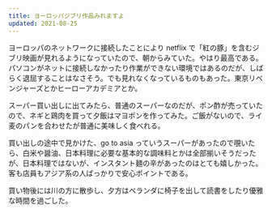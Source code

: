 ```yaml
---
title: ヨーロッパジブリ作品みれますよ
updated: 2021-08-25
---
```


ヨーロッパのネットワークに接続したことにより netflix で「紅の豚」を含むジブリ映画が見れるようになっていたので、朝からみていた。やはり最高である。パソコンがネットに接続しなかったり作業ができない環境ではあるのだが、しばらく退屈することはなさそう。でも見れなくなっているものもあった。東京リベンジャーズとかヒーローアカデミアとか。

スーパー買い出しに出てみたら、普通のスーパーなのだが、ポン酢が売っていたので、ネギと鶏肉を買って夕飯はマヨポンを作ってみた。ご飯がないので、ライ麦のパンを合わせたが普通に美味しく食べれる。

買い出しの途中で見かけた、go to asia っていうスーパーがあったので覗いたら、白米や醤油、日本料理に必要な基本的な調味料とかは全部揃いそうだったが、日本料理ではないが、インスタント麺の辛があったのはとても嬉しかった。客も店員もアジア系の人ばっかりで安心ポイントである。


買い物後には川の方に散歩し、夕方はベランダに椅子を出して読書をしたり優雅な時間を過ごした。

